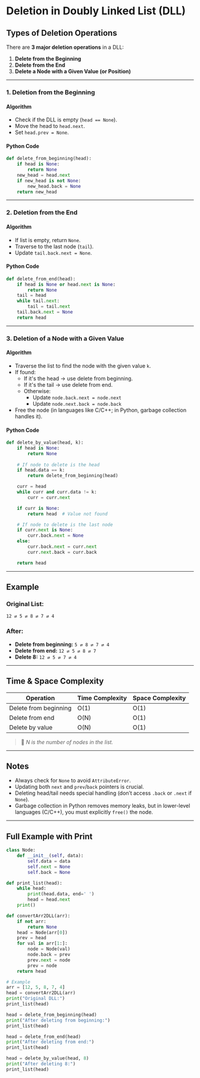 #  **Deletion in Doubly Linked List (DLL)**
##  Types of Deletion Operations

There are **3 major deletion operations** in a DLL:

1. **Delete from the Beginning**  
2. **Delete from the End**  
3. **Delete a Node with a Given Value (or Position)**

---

###  1. Deletion from the Beginning

####  Algorithm
- Check if the DLL is empty (`head == None`).
- Move the head to `head.next`.
- Set `head.prev = None`.

####  Python Code

```python
def delete_from_beginning(head):
    if head is None:
        return None
    new_head = head.next
    if new_head is not None:
        new_head.back = None
    return new_head
```

---

###  2. Deletion from the End

####  Algorithm
- If list is empty, return `None`.
- Traverse to the last node (`tail`).
- Update `tail.back.next = None`.

####  Python Code

```python
def delete_from_end(head):
    if head is None or head.next is None:
        return None
    tail = head
    while tail.next:
        tail = tail.next
    tail.back.next = None
    return head
```

---

###  3. Deletion of a Node with a Given Value

####  Algorithm
- Traverse the list to find the node with the given value `k`.
- If found:
  - If it's the head → use delete from beginning.
  - If it's the tail → use delete from end.
  - Otherwise:
    - Update `node.back.next = node.next`
    - Update `node.next.back = node.back`
- Free the node (in languages like C/C++; in Python, garbage collection handles it).

####  Python Code

```python
def delete_by_value(head, k):
    if head is None:
        return None
    
    # If node to delete is the head
    if head.data == k:
        return delete_from_beginning(head)

    curr = head
    while curr and curr.data != k:
        curr = curr.next

    if curr is None:
        return head  # Value not found

    # If node to delete is the last node
    if curr.next is None:
        curr.back.next = None
    else:
        curr.back.next = curr.next
        curr.next.back = curr.back

    return head
```

---

##  Example

### Original List:
```
12 ⇄ 5 ⇄ 8 ⇄ 7 ⇄ 4
```

### After:
- **Delete from beginning:** `5 ⇄ 8 ⇄ 7 ⇄ 4`
- **Delete from end:** `12 ⇄ 5 ⇄ 8 ⇄ 7`
- **Delete 8:** `12 ⇄ 5 ⇄ 7 ⇄ 4`

---

##  Time & Space Complexity

| Operation             | Time Complexity | Space Complexity |
|----------------------|------------------|------------------|
| Delete from beginning| O(1)             | O(1)             |
| Delete from end      | O(N)             | O(1)             |
| Delete by value      | O(N)             | O(1)             |

> 🔹 *N is the number of nodes in the list.*

---

##  Notes
- Always check for `None` to avoid `AttributeError`.
- Updating both `next` and `prev`/`back` pointers is crucial.
- Deleting head/tail needs special handling (don’t access `.back` or `.next` if `None`).
- Garbage collection in Python removes memory leaks, but in lower-level languages (C/C++), you must explicitly `free()` the node.

---

##  Full Example with Print

```python
class Node:
    def __init__(self, data):
        self.data = data
        self.next = None
        self.back = None

def print_list(head):
    while head:
        print(head.data, end=' ')
        head = head.next
    print()

def convertArr2DLL(arr):
    if not arr:
        return None
    head = Node(arr[0])
    prev = head
    for val in arr[1:]:
        node = Node(val)
        node.back = prev
        prev.next = node
        prev = node
    return head

# Example
arr = [12, 5, 8, 7, 4]
head = convertArr2DLL(arr)
print("Original DLL:")
print_list(head)

head = delete_from_beginning(head)
print("After deleting from beginning:")
print_list(head)

head = delete_from_end(head)
print("After deleting from end:")
print_list(head)

head = delete_by_value(head, 8)
print("After deleting 8:")
print_list(head)
```
